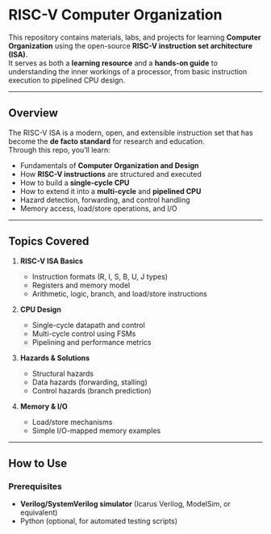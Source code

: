 # RISC-V Computer Organization

This repository contains materials, labs, and projects for learning **Computer Organization** using the open-source **RISC-V instruction set architecture (ISA)**.  
It serves as both a **learning resource** and a **hands-on guide** to understanding the inner workings of a processor, from basic instruction execution to pipelined CPU design.

---

## Overview

The RISC-V ISA is a modern, open, and extensible instruction set that has become the **de facto standard** for research and education.  
Through this repo, you’ll learn:

- Fundamentals of **Computer Organization and Design**
- How **RISC-V instructions** are structured and executed
- How to build a **single-cycle CPU**
- How to extend it into a **multi-cycle** and **pipelined CPU**
- Hazard detection, forwarding, and control handling
- Memory access, load/store operations, and I/O


---

## Topics Covered

1. **RISC-V ISA Basics**
   - Instruction formats (R, I, S, B, U, J types)
   - Registers and memory model
   - Arithmetic, logic, branch, and load/store instructions


2. **CPU Design**
   - Single-cycle datapath and control
   - Multi-cycle control using FSMs
   - Pipelining and performance metrics

3. **Hazards & Solutions**
   - Structural hazards
   - Data hazards (forwarding, stalling)
   - Control hazards (branch prediction)

4. **Memory & I/O**
   - Load/store mechanisms
   - Simple I/O-mapped memory examples

---

## How to Use

### Prerequisites
- **Verilog/SystemVerilog simulator** (Icarus Verilog, ModelSim, or equivalent)
- Python (optional, for automated testing scripts)
